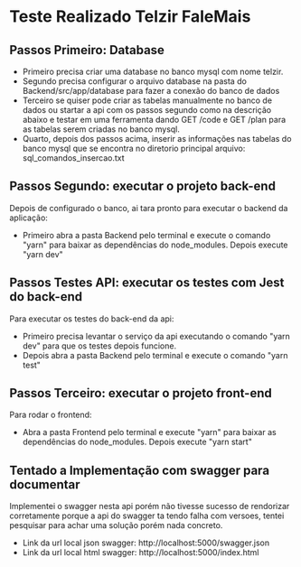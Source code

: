 # Teste Realizado Telzir FaleMais
## Passos Primeiro: Database
- Primeiro precisa criar uma database no banco mysql com nome telzir.
- Segundo precisa configurar o arquivo database na pasta do Backend/src/app/database para fazer a conexão do banco de dados
- Terceiro se quiser pode criar as tabelas manualmente no banco de dados ou startar a api com os passos segundo como na descrição abaixo e testar em uma ferramenta dando GET /code e GET /plan para as tabelas serem criadas no banco mysql.
- Quarto, depois dos passos acima, inserir as informações nas tabelas do banco mysql que se encontra no diretorio principal arquivo: sql_comandos_insercao.txt

## Passos Segundo: executar o projeto back-end

Depois de configurado o banco, ai tara pronto para executar o backend da aplicação:
- Primeiro abra a pasta Backend pelo terminal e execute o comando "yarn" para baixar as
dependências do node_modules. Depois execute "yarn dev"

## Passos Testes API: executar os testes com Jest do back-end

Para executar os testes do back-end da api:

- Primeiro precisa levantar o serviço da api executando o comando "yarn dev"
para que os testes depois funcione. 
- Depois abra a pasta Backend pelo terminal e execute o comando "yarn test"

## Passos Terceiro: executar o projeto front-end
Para rodar o frontend: 
- Abra a pasta Frontend pelo terminal e execute "yarn" para baixar as
dependências do node_modules. Depois execute "yarn start"

## Tentado a Implementação com swagger para documentar
Implementei o swagger nesta api porém não tivesse sucesso de rendorizar corretamente porque a api do swagger ta tendo falha com versoes, tentei pesquisar para achar uma solução porém nada concreto.
- Link da url local json swagger: http://localhost:5000/swagger.json
- Link da url local html swagger: http://localhost:5000/index.html
